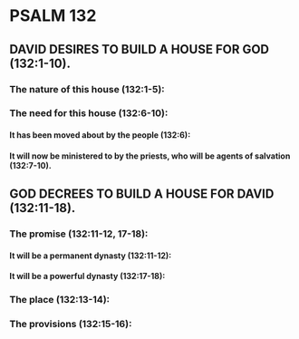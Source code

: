 ---
---
# PSALM 132 
## DAVID DESIRES TO BUILD A HOUSE FOR GOD (132:1-10). 
###  The nature of this house (132:1-5): 
###  The need for this house (132:6-10): 
####  It has been moved about by the people (132:6): 
####  It will now be ministered to by the priests, who will be agents of salvation (132:7-10). 
## GOD DECREES TO BUILD A HOUSE FOR DAVID (132:11-18). 
###  The promise (132:11-12, 17-18): 
####  It will be a permanent dynasty (132:11-12): 
####  It will be a powerful dynasty (132:17-18): 
###  The place (132:13-14): 
###  The provisions (132:15-16): 
